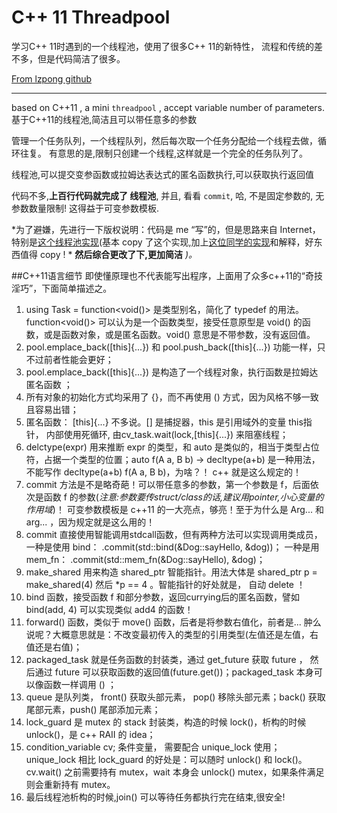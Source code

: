 # C++ 11 Threadpool

学习C++ 11时遇到的一个线程池，使用了很多C++ 11的新特性，
流程和传统的差不多，但是代码简洁了很多。


[From lzpong github](https://github.com/lzpong/threadpool)

---
based on C++11 , a mini `threadpool` , accept variable number of parameters.
基于C++11的线程池,简洁且可以带任意多的参数

管理一个任务队列，一个线程队列，然后每次取一个任务分配给一个线程去做，循环往复。
有意思的是,限制只创建一个线程,这样就是一个完全的任务队列了。

线程池,可以提交变参函数或拉姆达表达式的匿名函数执行,可以获取执行返回值

代码不多,**上百行代码就完成了 线程池**, 并且, 看看 `commit`,  哈,  不是固定参数的, 无参数数量限制!  这得益于可变参数模板.



*为了避嫌，先进行一下版权说明：代码是 me “写”的，但是思路来自 Internet， 特别是[这个线程池实现](https://github.com/progschj/ThreadPool)(基本 copy 了这个实现,加上[这位同学的实现](http://blog.csdn.net/zdarks/article/details/46994607)和解释，好东西值得 copy ! * 
**然后综合更改了下,更加简洁**
*)。*

##C++11语言细节
即使懂原理也不代表能写出程序，上面用了众多c++11的“奇技淫巧”，下面简单描述之。

1. using Task = function<void()> 是类型别名，简化了 typedef 的用法。function<void()> 可以认为是一个函数类型，接受任意原型是 void() 的函数，或是函数对象，或是匿名函数。void() 意思是不带参数，没有返回值。
2. pool.emplace_back([this]{...}) 和 pool.push_back([this]{...}) 功能一样，只不过前者性能会更好；
3. pool.emplace_back([this]{...}) 是构造了一个线程对象，执行函数是拉姆达匿名函数 ；
4. 所有对象的初始化方式均采用了 {}，而不再使用 () 方式，因为风格不够一致且容易出错；
5. 匿名函数： [this]{...} 不多说。[] 是捕捉器，this 是引用域外的变量 this指针， 内部使用死循环, 由cv_task.wait(lock,[this]{...}) 来阻塞线程；
6. delctype(expr) 用来推断 expr 的类型，和 auto 是类似的，相当于类型占位符，占据一个类型的位置；auto f(A a, B b) -> decltype(a+b) 是一种用法，不能写作 decltype(a+b) f(A a, B b)，为啥？！ c++ 就是这么规定的！
7. commit 方法是不是略奇葩！可以带任意多的参数，第一个参数是 f，后面依次是函数 f 的参数(*注意:参数要传struct/class的话,建议用pointer,小心变量的作用域*)！ 可变参数模板是 c++11 的一大亮点，够亮！至于为什么是 Arg... 和 arg... ，因为规定就是这么用的！
8. commit 直接使用智能调用stdcall函数，但有两种方法可以实现调用类成员，一种是使用   bind： .commit(std::bind(&Dog::sayHello, &dog))； 一种是用 mem_fn： .commit(std::mem_fn(&Dog::sayHello), &dog)；
9. make_shared 用来构造 shared_ptr 智能指针。用法大体是 shared_ptr<int> p = make_shared<int>(4) 然后 *p == 4 。智能指针的好处就是， 自动 delete ！
10. bind 函数，接受函数 f 和部分参数，返回currying后的匿名函数，譬如 bind(add, 4) 可以实现类似 add4 的函数！
11. forward() 函数，类似于 move() 函数，后者是将参数右值化，前者是... 肿么说呢？大概意思就是：不改变最初传入的类型的引用类型(左值还是左值，右值还是右值)；
12. packaged_task 就是任务函数的封装类，通过 get_future 获取 future ， 然后通过 future 可以获取函数的返回值(future.get())；packaged_task 本身可以像函数一样调用 () ；
13. queue 是队列类， front() 获取头部元素， pop() 移除头部元素；back() 获取尾部元素，push() 尾部添加元素；
14. lock_guard 是 mutex 的 stack 封装类，构造的时候 lock()，析构的时候 unlock()，是 c++ RAII 的 idea；
15. condition_variable cv; 条件变量， 需要配合 unique_lock 使用；unique_lock 相比 lock_guard 的好处是：可以随时 unlock() 和 lock()。 cv.wait() 之前需要持有 mutex，wait 本身会 unlock() mutex，如果条件满足则会重新持有 mutex。
16. 最后线程池析构的时候,join() 可以等待任务都执行完在结束,很安全!



